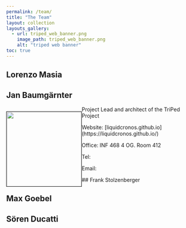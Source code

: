 ```yaml
---
permalink: /team/
title: "The Team"
layout: collection
layouts_gallery:
  - url: triped_web_banner.png
    image_path: triped_web_banner.png
    alt: "triped web banner"
toc: true
---
```

## Lorenzo Masia 

## Jan Baumgärnter
<div><p style="float: left;"><img src="http://placekitten.com/g/200/200"  width="200px" border="1px"></p>
<p>Project Lead and architect of the TriPed Project</p>
  <p> Website: [liquidcronos.github.io](https://liquidcronos.github.io/) </p>
  <p> Office: INF 468 4 OG. Room 412 </p>
  <p> Tel: </p>
  <p> Email:   </p>
</div>
## Frank Stolzenberger

## Max Goebel

## Sören Ducatti
